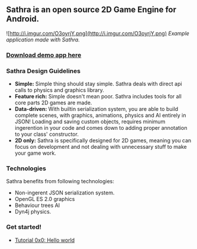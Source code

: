 ## Sathra is an open source 2D Game Engine for Android. ##

![http://i.imgur.com/O3oyrjY.png](http://i.imgur.com/O3oyrjY.png)
_Example application made with Sathra._

### [Download demo app here](https://play.google.com/store/apps/details?id=eu.sathra.example) ###

### Sathra Design Guidelines ###

  * **Simple:** Simple thing should stay simple. Sathra deals with direct api calls to physics and graphics library.
  * **Feature rich:** Simple doesn't mean poor. Sathra includes tools for all core parts 2D games are made.
  * **Data-driven:** With builtin serialization system, you are able to build complete scenes, with graphics, animations, physics and AI entirely in JSON! Loading and saving custom objects, requires minimum ingerention in your code and comes down to adding proper annotation to your class' constructor.
  * **2D only:** Sathra is specifically designed for 2D games, meaning you can focus on development and not dealing with unnecessary stuff to make your game work.

### Technologies ###
Sathra benefits from following technologies:
  * Non-ingerent JSON serialization system.
  * OpenGL ES 2.0 graphics
  * Behaviour trees AI
  * Dyn4j physics.

### Get started! ###
  * [Tutorial 0x0: Hello world](tutorial_0x0.md)